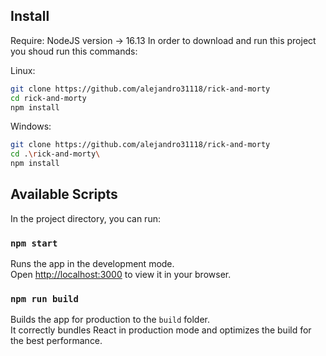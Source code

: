 ## Install
Require: NodeJS version -> 16.13
In order to download and run this project you shoud run this commands:

Linux:
```sh
git clone https://github.com/alejandro31118/rick-and-morty
cd rick-and-morty
npm install
```
Windows:
```sh
git clone https://github.com/alejandro31118/rick-and-morty
cd .\rick-and-morty\
npm install
```

## Available Scripts

In the project directory, you can run:

### `npm start`

Runs the app in the development mode.\
Open [http://localhost:3000](http://localhost:3000) to view it in your browser.

### `npm run build`

Builds the app for production to the `build` folder.\
It correctly bundles React in production mode and optimizes the build for the best performance.
